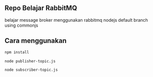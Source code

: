 ## Repo Belajar RabbitMQ
belajar message broker menggunakan rabbitmq nodejs
default branch using commonjs

## Cara menggunakan

```bash
npm install
```

```bash
node publisher-topic.js 
```

```bash
node subscriber-topic.js
```
